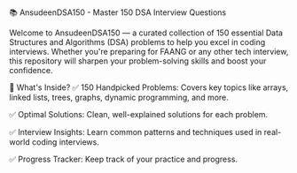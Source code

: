 📚 AnsudeenDSA150 - Master 150 DSA Interview Questions

Welcome to AnsudeenDSA150 — a curated collection of 150 essential Data Structures and Algorithms (DSA) problems to help you excel in coding interviews. Whether you're preparing for FAANG or any other tech interview, this repository will sharpen your problem-solving skills and boost your confidence.

🌟 What's Inside?
✅ 150 Handpicked Problems: Covers key topics like arrays, linked lists, trees, graphs, dynamic programming, and more.

✅ Optimal Solutions: Clean, well-explained solutions for each problem.

✅ Interview Insights: Learn common patterns and techniques used in real-world coding interviews.

✅ Progress Tracker: Keep track of your practice and progress.
